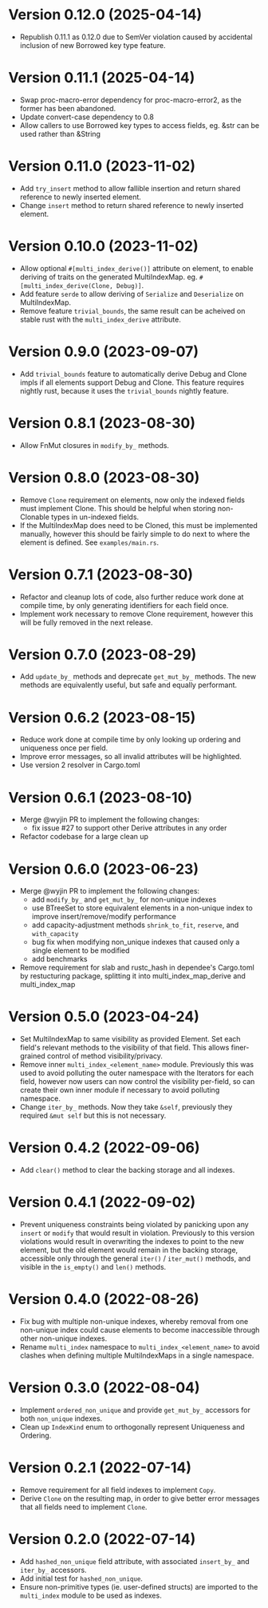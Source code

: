 Version 0.12.0 (2025-04-14)
==========================

- Republish 0.11.1 as 0.12.0 due to SemVer violation caused by accidental inclusion of new Borrowed key type feature.

Version 0.11.1 (2025-04-14)
==========================

- Swap proc-macro-error dependency for proc-macro-error2, as the former has been abandoned.
- Update convert-case dependency to 0.8
- Allow callers to use Borrowed key types to access fields, eg. &str can be used rather than &String

Version 0.11.0 (2023-11-02)
==========================

- Add `try_insert` method to allow fallible insertion and return shared reference to newly inserted element.
- Change `insert` method to return shared reference to newly inserted element.

Version 0.10.0 (2023-11-02)
==========================

- Allow optional `#[multi_index_derive()]` attribute on element, to enable deriving of traits on the generated MultiIndexMap. eg. `#[multi_index_derive(Clone, Debug)]`.
- Add feature `serde` to allow deriving of `Serialize` and `Deserialize` on MultiIndexMap.
- Remove feature `trivial_bounds`, the same result can be acheived on stable rust with the `multi_index_derive` attribute.

Version 0.9.0 (2023-09-07)
==========================

- Add `trivial_bounds` feature to automatically derive Debug and Clone impls if all elements support Debug and Clone. This feature requires nightly rust, because it uses the `trivial_bounds` nightly feature.

Version 0.8.1 (2023-08-30)
==========================

- Allow FnMut closures in `modify_by_` methods.

Version 0.8.0 (2023-08-30)
==========================

- Remove `Clone` requirement on elements, now only the indexed fields must implement Clone. This should be helpful when storing non-Clonable types in un-indexed fields.
- If the MultiIndexMap does need to be Cloned, this must be implemented manually, however this should be fairly simple to do next to where the element is defined. See `examples/main.rs`.

Version 0.7.1 (2023-08-30)
==========================

- Refactor and cleanup lots of code, also further reduce work done at compile time, by only generating identifiers for each field once.
- Implement work necessary to remove Clone requirement, however this will be fully removed in the next release.

Version 0.7.0 (2023-08-29)
==========================

- Add `update_by_` methods and deprecate `get_mut_by_` methods. The new methods are equivalently useful, but safe and equally performant.

Version 0.6.2 (2023-08-15)
==========================

- Reduce work done at compile time by only looking up ordering and uniqueness once per field.
- Improve error messages, so all invalid attributes will be highlighted.
- Use version 2 resolver in Cargo.toml

Version 0.6.1 (2023-08-10)
==========================

- Merge @wyjin PR to implement the following changes:
    - fix issue #27 to support other Derive attributes in any order
- Refactor codebase for a large clean up

Version 0.6.0 (2023-06-23)
==========================

- Merge @wyjin PR to implement the following changes:
    - add `modify_by_` and `get_mut_by_` for non-unique indexes
    - use BTreeSet to store equivalent elements in a non-unique index to improve insert/remove/modify performance
    - add capacity-adjustment methods `shrink_to_fit`, `reserve`, and `with_capacity`
    - bug fix when modifying non_unique indexes that caused only a single element to be modified
    - add benchmarks
- Remove requirement for slab and rustc_hash in dependee's Cargo.toml by restucturing package, splitting it into multi_index_map_derive and multi_index_map

Version 0.5.0 (2023-04-24)
==========================

- Set MultiIndexMap to same visibility as provided Element. Set each field's relevant methods to the visibility of that field. This allows finer-grained control of method visibility/privacy.
- Remove inner `multi_index_<element_name>` module. Previously this was used to avoid polluting the outer namespace with the Iterators for each field, however now users can now control the visibility per-field, so can create their own inner module if necessary to avoid polluting namespace.
- Change `iter_by_` methods. Now they take `&self`, previously they required `&mut self` but this is not necessary.

Version 0.4.2 (2022-09-06)
==========================

- Add `clear()` method to clear the backing storage and all indexes.

Version 0.4.1 (2022-09-02)
==========================

- Prevent uniqueness constraints being violated by panicking upon any `insert` or `modify` that would result in violation. Previously to this version violations would result in overwriting the indexes to point to the new element, but the old element would remain in the backing storage, accessible only through the general `iter()` / `iter_mut()` methods, and visible in the `is_empty()` and `len()` methods.

Version 0.4.0 (2022-08-26)
==========================

- Fix bug with multiple non-unique indexes, whereby removal from one non-unique index could cause elements to become inaccessible through other non-unique indexes.
- Rename `multi_index` namespace to `multi_index_<element_name>` to avoid clashes when defining multiple MultiIndexMaps in a single namespace.

Version 0.3.0 (2022-08-04)
==========================

- Implement `ordered_non_unique` and provide `get_mut_by_` accessors for both `non_unique` indexes.
- Clean up `IndexKind` enum to orthogonally represent Uniqueness and Ordering.

Version 0.2.1 (2022-07-14)
==========================

- Remove requirement for all field indexes to implement `Copy`.
- Derive `Clone` on the resulting map, in order to give better error messages that all fields need to implement `Clone`.

Version 0.2.0 (2022-07-14)
==========================

- Add `hashed_non_unique` field attribute, with associated `insert_by_` and `iter_by_` accessors.
- Add initial test for `hashed_non_unique`.
- Ensure non-primitive types (ie. user-defined structs) are imported to the `multi_index` module to be used as indexes.